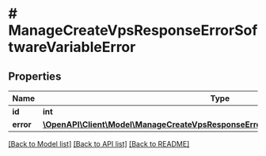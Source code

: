 # # ManageCreateVpsResponseErrorSoftwareVariableError

## Properties

Name | Type | Description | Notes
------------ | ------------- | ------------- | -------------
**id** | **int** |  | [optional]
**error** | [**\OpenAPI\Client\Model\ManageCreateVpsResponseErrorSoftwareVariableErrorValueError[]**](ManageCreateVpsResponseErrorSoftwareVariableErrorValueError.md) |  | [optional]

[[Back to Model list]](../../README.md#models) [[Back to API list]](../../README.md#endpoints) [[Back to README]](../../README.md)
